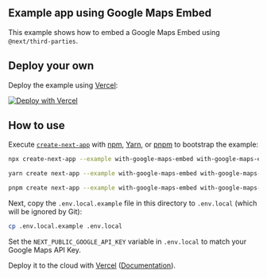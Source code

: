 ## Example app using Google Maps Embed

This example shows how to embed a Google Maps Embed using `@next/third-parties`.

## Deploy your own

Deploy the example using [Vercel](https://vercel.com?utm_source=github&utm_medium=readme&utm_campaign=next-example):

[![Deploy with Vercel](https://vercel.com/button)](https://vercel.com/new/clone?repository-url=https://github.com/vercel/next.js/tree/canary/examples/with-google-maps-embed&project-name=with-google-maps-embed&repository-name=with-google-maps-embed)

## How to use

Execute [`create-next-app`](https://github.com/vercel/next.js/tree/canary/packages/create-next-app) with [npm](https://docs.npmjs.com/cli/init), [Yarn](https://yarnpkg.com/lang/en/docs/cli/create/), or [pnpm](https://pnpm.io) to bootstrap the example:

```bash
npx create-next-app --example with-google-maps-embed with-google-maps-embed-app
```

```bash
yarn create next-app --example with-google-maps-embed with-google-maps-embed-app
```

```bash
pnpm create next-app --example with-google-maps-embed with-google-maps-embed-app
```

Next, copy the `.env.local.example` file in this directory to `.env.local` (which will be ignored by Git):

```bash
cp .env.local.example .env.local
```

Set the `NEXT_PUBLIC_GOOGLE_API_KEY` variable in `.env.local` to match your Google Maps API Key.

Deploy it to the cloud with [Vercel](https://vercel.com/new?utm_source=github&utm_medium=readme&utm_campaign=next-example) ([Documentation](https://nextjs.org/docs/deployment)).
